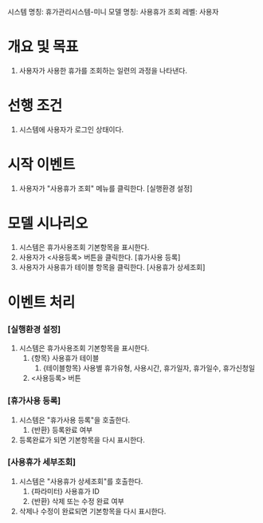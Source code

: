 시스템 명칭: 휴가관리시스템-미니
모델 명칭:  사용휴가 조회
레벨: 사용자

# 개요 및 목표
1. 사용자가 사용한 휴가를 조회하는 일련의 과정을 나타낸다.

# 선행 조건
1. 시스템에 사용자가 로그인 상태이다.

# 시작 이벤트
1. 사용자가 "사용휴가 조회" 메뉴를 클릭한다. [실행환경 설정]

# 모델 시나리오
1. 시스템은 휴가사용조회 기본항목을 표시한다.
2. 사용자가 <사용등록> 버튼을 클릭한다. [휴가사용 등록]
3. 사용자가 사용휴가 테이블 항목을 클릭한다. [사용휴가 상세조회]

# 이벤트 처리

### [실행환경 설정]
1. 시스템은 휴가사용조회 기본항목을 표시한다.
	1. {항목} 사용휴가 테이블
		1. {테이블항목} 사용별 휴가유형, 사용시간, 휴가일자, 휴가일수, 휴가신청일
	2. <사용등록> 버튼

### [휴가사용 등록]
1. 시스템은 "휴가사용 등록"을 호출한다.
	1. {반환} 등록완료 여부
2. 등록완료가 되면 기본항목을 다시 표시한다.

### [사용휴가 세부조회]
1. 시스템은 "사용휴가 상세조회"를 호출한다.
	1. {파라미터} 사용휴가 ID
	2. {반환} 삭제 또는 수정 완료 여부
2. 삭제나 수정이 완료되면 기본항목을 다시 표시한다.